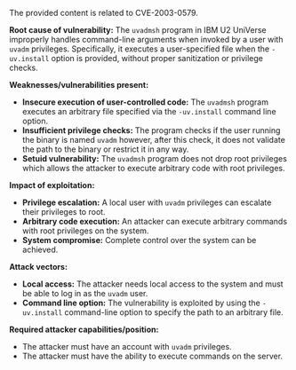 The provided content is related to CVE-2003-0579.

**Root cause of vulnerability:** The `uvadmsh` program in IBM U2 UniVerse improperly handles command-line arguments when invoked by a user with `uvadm` privileges. Specifically, it executes a user-specified file when the `-uv.install` option is provided, without proper sanitization or privilege checks.

**Weaknesses/vulnerabilities present:**
- **Insecure execution of user-controlled code:** The `uvadmsh` program executes an arbitrary file specified via the `-uv.install` command line option.
- **Insufficient privilege checks:**  The program checks if the user running the binary is named `uvadm` however, after this check, it does not validate the path to the binary or restrict it in any way.
- **Setuid vulnerability:**  The `uvadmsh` program does not drop root privileges which allows the attacker to execute arbitrary code with root privileges.

**Impact of exploitation:**
- **Privilege escalation:** A local user with `uvadm` privileges can escalate their privileges to root.
- **Arbitrary code execution:**  An attacker can execute arbitrary commands with root privileges on the system.
- **System compromise:** Complete control over the system can be achieved.

**Attack vectors:**
- **Local access:** The attacker needs local access to the system and must be able to log in as the `uvadm` user.
- **Command line option:** The vulnerability is exploited by using the `-uv.install` command-line option to specify the path to an arbitrary file.

**Required attacker capabilities/position:**
- The attacker must have an account with `uvadm` privileges.
- The attacker must have the ability to execute commands on the server.